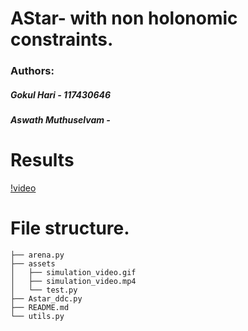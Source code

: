 # AStar- with non holonomic constraints.

### Authors: 
##### Gokul Hari - 117430646
##### Aswath Muthuselvam - 
# Results
[!video](./assets/simulation_video.gif)


# File structure.
```
├── arena.py
├── assets
│   ├── simulation_video.gif
│   ├── simulation_video.mp4
│   └── test.py
├── Astar_ddc.py
├── README.md
└── utils.py
```

